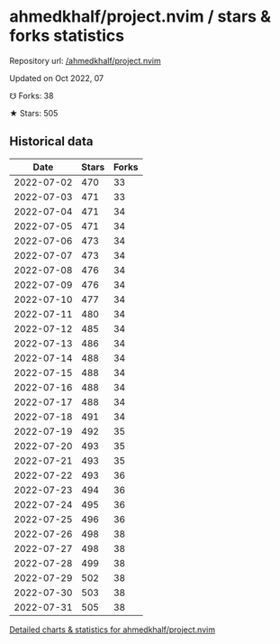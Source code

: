 # ahmedkhalf/project.nvim / stars & forks statistics

Repository url: [/ahmedkhalf/project.nvim](https://github.com/ahmedkhalf/project.nvim)

Updated on Oct 2022, 07

☋ Forks: 38

★ Stars: 505

## Historical data
| Date | Stars | Forks |
|------|-------|-------|
| 2022-07-02 | 470 | 33 | 
| 2022-07-03 | 471 | 33 | 
| 2022-07-04 | 471 | 34 | 
| 2022-07-05 | 471 | 34 | 
| 2022-07-06 | 473 | 34 | 
| 2022-07-07 | 473 | 34 | 
| 2022-07-08 | 476 | 34 | 
| 2022-07-09 | 476 | 34 | 
| 2022-07-10 | 477 | 34 | 
| 2022-07-11 | 480 | 34 | 
| 2022-07-12 | 485 | 34 | 
| 2022-07-13 | 486 | 34 | 
| 2022-07-14 | 488 | 34 | 
| 2022-07-15 | 488 | 34 | 
| 2022-07-16 | 488 | 34 | 
| 2022-07-17 | 488 | 34 | 
| 2022-07-18 | 491 | 34 | 
| 2022-07-19 | 492 | 35 | 
| 2022-07-20 | 493 | 35 | 
| 2022-07-21 | 493 | 35 | 
| 2022-07-22 | 493 | 36 | 
| 2022-07-23 | 494 | 36 | 
| 2022-07-24 | 495 | 36 | 
| 2022-07-25 | 496 | 36 | 
| 2022-07-26 | 498 | 38 | 
| 2022-07-27 | 498 | 38 | 
| 2022-07-28 | 499 | 38 | 
| 2022-07-29 | 502 | 38 | 
| 2022-07-30 | 503 | 38 | 
| 2022-07-31 | 505 | 38 | 


[Detailed charts & statistics for ahmedkhalf/project.nvim](https://reviewgithub.com/rep/ahmedkhalf/project.nvim)
